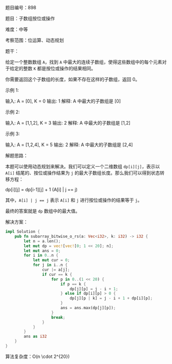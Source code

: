 题目编号：898

题目：子数组按位或操作

难度：中等

考察范围：位运算、动态规划

题干：

给定一个整数数组 `A`，找到 `A` 中最大的连续子数组，使得这些数组中的每个元素对于给定的整数 `K` 都是按位或操作的结果相同。

你需要返回这个子数组的长度，如果不存在这样的子数组，返回 0。

示例 1:

输入: A = [0], K = 0
输出: 1
解释: A 中最大的子数组是 [0]

示例 2:

输入: A = [1,1,2], K = 3
输出: 2
解释: A 中最大的子数组是 [1,2]

示例 3:

输入: A = [1,2,4], K = 5
输出: 2
解释: A 中最大的子数组是 [2,4]

解题思路：

本题可以使用动态规划来解决。我们可以定义一个二维数组 `dp[i][j]`，表示以 `A[i]` 结尾的、按位或操作结果为 `j` 的最大子数组长度。那么我们可以得到状态转移方程：

dp[i][j] = dp[i-1][j] + 1 (A[i] | j == j)

其中，`A[i] | j == j` 表示 `A[i]` 和 `j` 进行按位或操作的结果等于 `j`。

最终的答案就是 `dp` 数组中的最大值。

解决方案：

```rust
impl Solution {
    pub fn subarray_bitwise_o_rs(a: Vec<i32>, k: i32) -> i32 {
        let n = a.len();
        let mut dp = vec![vec![0; 1 << 20]; n];
        let mut ans = 0;
        for i in 0..n {
            let mut cur = 0;
            for j in i..n {
                cur |= a[j];
                if cur == k {
                    for p in 0..(1 << 20) {
                        if p == k {
                            dp[j][p] = j - i + 1;
                        } else if dp[i][p] > 0 {
                            dp[j][p | k] = j - i + 1 + dp[i][p];
                        }
                        ans = ans.max(dp[j][p]);
                    }
                    break;
                }
            }
        }
        ans as i32
    }
}
```

算法复杂度：O(n \cdot 2^{20})